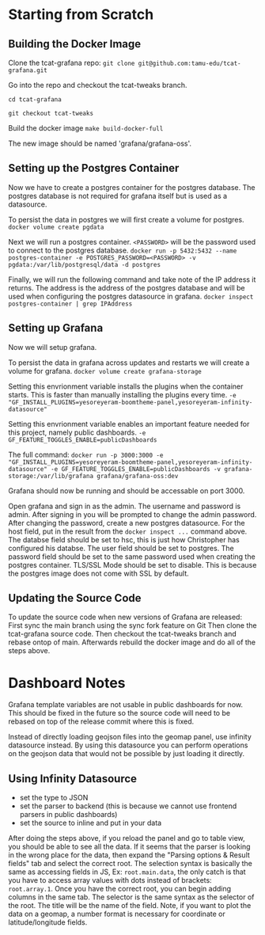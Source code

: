# Starting from Scratch

## Building the Docker Image

Clone the tcat-grafana repo:
`git clone git@github.com:tamu-edu/tcat-grafana.git`

Go into the repo and checkout the tcat-tweaks branch.

`cd tcat-grafana`

`git checkout tcat-tweaks`

Build the docker image
`make build-docker-full`

The new image should be named 'grafana/grafana-oss'.

## Setting up the Postgres Container

Now we have to create a postgres container for the postgres database.
The postgres database is not required for grafana itself but is used as a datasource.

To persist the data in postgres we will first create a volume for postgres.
`docker volume create pgdata`

Next we will run a postgres container.
`<PASSWORD>` will be the password used to connect to the postgres database.
`docker run -p 5432:5432 --name postgres-container -e POSTGRES_PASSWORD=<PASSWORD> -v pgdata:/var/lib/postgresql/data -d postgres`

Finally, we will run the following command and take note of the IP address it returns.
The address is the address of the postgres database and will be used when configuring the postgres datasource in grafana.
`docker inspect postgres-container | grep IPAddress`

## Setting up Grafana

Now we will setup grafana.

To persist the data in grafana across updates and restarts we will create a volume for grafana.
`docker volume create grafana-storage`

Setting this envrionment variable installs the plugins when the container starts.
This is faster than manually installing the plugins every time.
`-e "GF_INSTALL_PLUGINS=yesoreyeram-boomtheme-panel,yesoreyeram-infinity-datasource"`


Setting this envrionment variable enables an important feature needed for this project, namely public dashboards.
`-e GF_FEATURE_TOGGLES_ENABLE=publicDashboards`

The full command:
`docker run -p 3000:3000 -e "GF_INSTALL_PLUGINS=yesoreyeram-boomtheme-panel,yesoreyeram-infinity-datasource" -e GF_FEATURE_TOGGLES_ENABLE=publicDashboards -v grafana-storage:/var/lib/grafana grafana/grafana-oss:dev`

Grafana should now be running and should be accessable on port 3000.

Open grafana and sign in as the admin.
The username and password is admin.
After signing in you will be prompted to change the admin password.
After changing the password, create a new postgres datasource.
For the host field, put in the result from the `docker inspect ...` command above.
The databse field should be set to hsc, this is just how Christopher has configured his databse.
The user field should be set to postgres.
The password field should be set to the same password used when creating the postgres container.
TLS/SSL Mode should be set to disable. This is because the postgres image does not come with SSL by default.

## Updating the Source Code

To update the source code when new versions of Grafana are released:
First sync the main branch using the sync fork feature on Git
Then clone the tcat-grafana source code.
Then checkout the tcat-tweaks branch and rebase ontop of main.
Afterwards rebuild the docker image and do all of the steps above.

# Dashboard Notes

Grafana template variables are not usable in public dashboards for now.
This should be fixed in the future so the source code will need to be rebased on top of the release commit where this is fixed.

Instead of directly loading geojson files into the geomap panel, use infinity datasource instead.
By using this datasource you can perform operations on the geojson data that would not be possible by just loading it directly.

## Using Infinity Datasource

- set the type to JSON
- set the parser to backend (this is because we cannot use frontend parsers in public dashboards)
- set the source to inline and put in your data

After doing the steps above, if you reload the panel and go to table view, you should be able to see all the data.
If it seems that the parser is looking in the wrong place for the data, then expand the "Parsing options & Result fields" tab and select the correct root.
The selection syntax is basically the same as accessing fields in JS, Ex: `root.main.data`, the only catch is that you have to access array values with dots instead of brackets: `root.array.1`.
Once you have the correct root, you can begin adding columns in the same tab.
The selector is the same syntax as the selector of the root.
The title will be the name of the field.
Note, if you want to plot the data on a geomap, a number format is necessary for coordinate or latitude/longitude fields.

